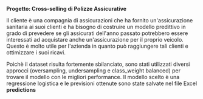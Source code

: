 **Progetto: Cross-selling di Polizze Assicurative**

Il cliente è una compagnia di assicurazioni che ha fornito un'assicurazione sanitaria ai suoi clienti e ha bisogno di costruire un modello predittivo 
in grado di prevedere se gli assicurati dell'anno passato potrebbero essere interessati ad acquistare anche un'assicurazione per il proprio veicolo.
Questo è molto utile per l'azienda in quanto può raggiungere tali clienti e ottimizzare i suoi ricavi.

Poichè il dataset risulta fortemente sbilanciato, sono stati utilizzati diversi approcci (oversampling, undersampling e class_weight balanced) per trovare il modello con le migliori
performance. Il modello scelto è una regressione logistica e le previsioni ottenute sono state salvate nel file Excel **predictions**


